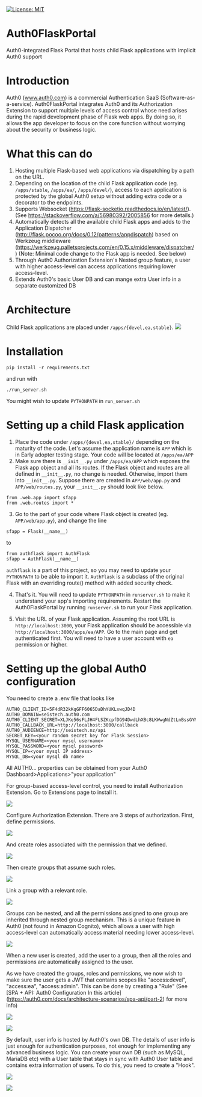 [![License: MIT](https://img.shields.io/badge/License-MIT-yellow.svg)](https://opensource.org/licenses/MIT) 

# Auth0FlaskPortal
Auth0-integrated Flask Portal that hosts child Flask applications with implicit Auth0 support

# Introduction

Auth0 (www.auth0.com) is a commercial Authentication SaaS (Software-as-a-service). Auth0FlaskPortal integrates Auth0 and its Authorization Extension to support multiple levels of access control whose need arises during the rapid development phase of Flask web apps. By doing so, it allows the app developer to focus on the core function without worrying about the security or business logic.

# What this can do
1. Hosting multiple Flask-based web applications via dispatching by a path on the URL.
2. Depending on the location of the child Flask application code (eg. `/apps/stable`, `/apps/ea/`, `/apps/devel/`), access to each application is protected by the global Auth0 setup without adding extra code or a decorator to the endpoints.
3. Supports Websocket (https://flask-socketio.readthedocs.io/en/latest/). (See https://stackoverflow.com/a/56980392/2005856 for more details.)
4. Automatically detects all the available child Flask apps and adds to the Application Dispatcher (http://flask.pocoo.org/docs/0.12/patterns/appdispatch) based on Werkzeug middleware (https://werkzeug.palletsprojects.com/en/0.15.x/middleware/dispatcher/ ) (Note: Minimal code change to the Flask app is needed. See below)
5. Through Auth0 Authorization Extension's Nested group feature, a user with higher access-level can access applications requiring lower access-level.
6. Extends Auth0's basic User DB and can mange extra User info in a separate customized DB

# Architecture
Child Flask applications are placed under `/apps/{devel,ea,stable}`.
![](static/img/Auth0FlaskPortal_architecture.png)

# Installation
```
pip install -r requirements.txt
```
and run with
```
./run_server.sh
```
You might wish to update `PYTHONPATH` in `run_server.sh`

# Setting up a child Flask application
1. Place the code under `/apps/{devel,ea,stable}/` depending on the maturity of the code. Let's assume the application name is `APP` which is in Early adopter testing stage. Your code will be located at `/apps/ea/APP`
2. Make sure there is `__init__.py` under `/apps/ea/APP` which exposes the Flask app object and all its routes. If  the Flask object and routes are all defined in `__init__.py`, no change is needed. Otherwise, import them into `__init__.py`. Suppose there are created in `APP/web/app.py` and `APP/web/routes.py`, your `__init__.py` should look like below.
```
from .web.app import sfapp
from .web.routes import *
```
3. Go to the part of your code where Flask object is created (eg. `APP/web/app.py`), and change the line 

```
sfapp = Flask(__name__)
```
to

```
from authflask import AuthFlask
sfapp = AuthFlask(__name__)
```
`authflask` is a part of this project, so you may need to update your `PYTHONPATH` to be able to import it. `AuthFlask` is a subclass of the original Flask with an overriding route() method with added security check.

4. That's it. You will need to update `PYTHONPATH` in `runserver.sh` to make it understand your app's importing requirements. Restart the Auth0FlaskPortal by running `runserver.sh` to run your Flask application.

5. Visit the URL of your Flask application. Assuming the root URL is `http://localhost:3000`, your Flask application should be accessible via `http://localhost:3000/apps/ea/APP`. Go to the main page and get authenticated first. You will need to have a user account with `ea` permission or higher. 

# Setting up the global Auth0 configuration
You need to create a .env file that looks like
```
AUTH0_CLIENT_ID=5F4dR32kKqGFF6065DaDhYUKLxwqJD4D
AUTH0_DOMAIN=seistech.auth0.com
AUTH0_CLIENT_SECRET=XLJKe56sFLJH4FLSZKcpfDG94DwdLhXBc8LKWwgNdZtLnBssGYMasdFasfgaHaS2
AUTH0_CALLBACK_URL=http://localhost:3000/callback
AUTH0_AUDIENCE=http://seistech.nz/api
SECRET_KEY=<your random secret key for Flask Session>
MYSQL_USERNAME=<your mysql username>
MYSQL_PASSWORD=<your mysql password>
MYSQL_IP=<your mysql IP address>
MYSQL_DB=<your mysql db name>
```

All AUTH0... properties can be obtained from your Auth0 Dashboard>Applications>"your application"

For group-based access-level control, you need to install Authorization Extension. Go to Extensions page to install it.

![](static/img/auth_extension_install.png)

Configure Authorization Extension. There are 3 steps of authorization. First, define permissions.

![](static/img/auth_extension_permissions.png)

And create roles associated with the permission that we defined.

![](static/img/auth_extension_roles.png)

Then create groups that assume such roles.

![](static/img/auth_extension_groups.png)

Link a group with a relevant role.

![](static/img/auth_extension_group_ea_roles.png)

Groups can be nested, and all the permissions assigned to one group are inherited through nested group mechanism. This is a unique feature in Auth0 (not found in Amazon Cognito), which allows a user with high access-level can automatically access material needing lower access-level.

![](static/img/auth_extension_group_ea_nested_groups.png)

When a new user is created, add the user to a group, then all the roles and permissions are automatically assigned to the user.

As we have created the groups, roles and permissions, we now wish to make sure the user gets a JWT that contains scopes like "access:devel", "access:ea", "access:admin". This can be done by creating a "Rule" (See [SPA + API: Auth0 Configuration In this article] (https://auth0.com/docs/architecture-scenarios/spa-api/part-2) for more info)

![](static/img/rules.png)

![](static/img/rules_access_token_scopes.png)

By default, user info is hosted by Auth0's own DB. The details of user info is just enough for authentication purposes, not enough for implementing any advanced business logic. You can create your own DB (such as MySQL, MariaDB etc) with a User table that stays in sync with Auth0 User table and contains extra information of users. To do this, you need to create a "Hook".

![](static/img/hooks_post_user_registration.png)

![](static/img/hooks_post_user_registration_code.png)
